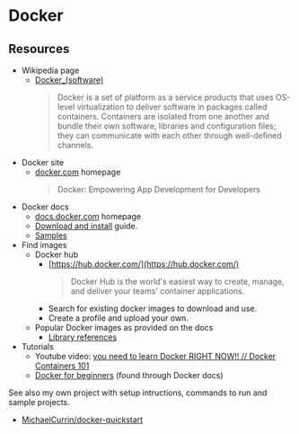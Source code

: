 # Docker


## Resources

- Wikipedia page
    - [Docker_(software)](https://en.wikipedia.org/wiki/Docker_(software))
        > Docker is a set of platform as a service products that uses OS-level virtualization to deliver software in packages called containers. Containers are isolated from one another and bundle their own software, libraries and configuration files; they can communicate with each other through well-defined channels.
- Docker site
    - [docker.com](https://docker.com) homepage
        > Docker: Empowering App Development for Developers
- Docker docs
    - [docs.docker.com](https://docs.docker.com/) homepage
    - [Download and install](https://docs.docker.com/get-docker/) guide.
    - [Samples](https://docs.docker.com/samples/)
- Find images
    - Docker hub
        - [https://hub.docker.com/](https://hub.docker.com/)
            > Docker Hub is the world's easiest way to create, manage, and deliver your teams' container applications.
        - Search for existing docker images to download and use.
        - Create a profile and upload your own.
    - Popular Docker images as provided on the docs
        - [Library references](https://docs.docker.com/samples/#library-references)
- Tutorials
    - Youtube video: [you need to learn Docker RIGHT NOW!! // Docker Containers 101](https://www.youtube.com/watch?v=eGz9DS-aIeY)
    - [Docker for beginners](https://github.com/docker/labs/tree/master/beginner/) (found through Docker docs)
        

See also my own project with setup intructions, commands to run and sample projects.

- [MichaelCurrin/docker-quickstart](https://github.com/MichaelCurrin/docker-quickstart)
